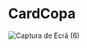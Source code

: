# CardCopa


![Captura de Ecrã (6)](https://github.com/hacles100/CardCopa/assets/71661551/3cf3eced-efd0-4455-9283-8e4e6bf011bf)
